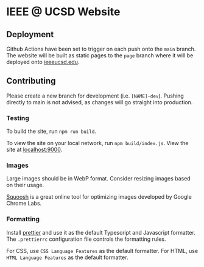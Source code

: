 # IEEE @ UCSD Website

## Deployment

Github Actions have been set to trigger on each push onto the `main` branch. The website will be built as static pages to the `page` branch where it will be deployed onto [ieeeucsd.edu](https://ieeeucsd.edu).

## Contributing

Please create a new branch for development (i.e. `[NAME]-dev`). Pushing directly to main is not advised, as changes will go straight into production.

### Testing

To build the site, run `npm run build`.

To view the site on your local network, run `npm build/index.js`. View the site at [localhost:9000](http://localhost:9000).

### Images

Large images should be in WebP format. Consider resizing images based on their usage.

[Squoosh](https://squoosh.app/) is a great online tool for optimizing images developed by Google Chrome Labs.

### Formatting

Install [prettier](https://prettier.io/) and use it as the default Typescript and Javascript formatter. The `.prettierrc` configuration file controls the formatting rules.

For CSS, use `CSS Language Features` as the default formatter. For HTML, use `HTML Language Features` as the default formatter.
